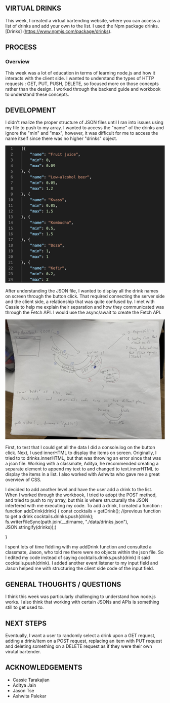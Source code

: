 ## VIRTUAL DRINKS

This week, I created a virtual bartending website, where you can access a list of drinks and add your own to the list. I used the Npm package drinks. 
[Drinks] (https://www.npmjs.com/package/drinks).

## PROCESS
### Overview 
This week was a lot of education in terms of learning node.js and how it interacts with the client side. I wanted to understand the types of HTTP requests : GET, PUT, PUSH, DELETE, so focused more on those concepts rather than the design. I worked through the backend guide and workbook to understand these concepts. 

## DEVELOPMENT 
I didn't realize the proper structure of JSON files until I ran into issues using my file to push to my array. I wanted to access the "name" of the drinks and ignore the "min" and "max", however, it was difficult for me to access the name itself since there was no higher "drinks" object. 

![jsonfile](https://github.com/abbylee321/Week4/blob/master/json-drinks.png)

After understanding the JSON file, I wanted to display all the drink names on screen through the button click. That required connecting the server side and the client side, a relationship that was quite confused by. I met with Cassie to help me explain their separation and how they communicated was through the Fetch API. I would use the async/await to create the Fetch API. 


![serverclient](https://github.com/abbylee321/Week4/blob/master/Server%2BClient%20Overview.jpg)


First, to test that I could get all the data I did a console.log on the button click. Next, I used innerHTML to display the items on screen. Originally, I tried to to drinks.innerHTML, but that was throwing an error since that was a json file. Working with a classmate, Aditya, he recommended creating a separate element to append my text to and changed to text.innerHTML to display the items in a list. I also worked with Ashwita who gave me a great overview of CSS. 

I decided to add another level and have the user add a drink to the list. When I worked through the workbook, I tried to adopt the POST method, and tried to push to my array, but this is where structurally the JSON interfered with me executing my code. To add a drink, I created a function :
function addDrink(drink) {
	const cocktails = getDrink();  //previous function to get a drink
	cocktails.drinks.push(drink); 
	fs.writerFileSync(path.join(__dirname, "./data/drinks.json"), JSON.stringify(drinks));)

}

I spent lots of time fiddling with my addDrink function and consulted a classmate, Jason, who told me there were no objects within the json file. So I edited my code instead of saying cocktails.drinks.push(drink) it said cocktails.push(drink). I added another event listener to my input field and Jason helped me with structuring the client side code of the input field. 

## GENERAL THOUGHTS / QUESTIONS

I think this week was particularly challenging to understand how node.js works. I also think that working with certain JSONs and APIs is something still to get used to.

## NEXT STEPS

Eventually, I want a user to randomly select a drink upon a GET request, adding a drink/item on a POST request, replacing an item with PUT request and deleting something on a DELETE request as if they were their own virutal bartender. 

## ACKNOWLEDGEMENTS

* Cassie Tarakajian
* Aditya Jain
* Jason Tse
* Ashwita Palekar







